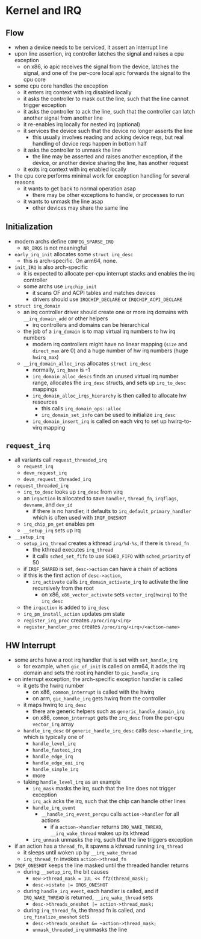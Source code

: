 Kernel and IRQ
==============

## Flow

- when a device needs to be serviced, it assert an interrupt line
- upon line assertion, irq controller latches the signal and raises a cpu
  exception
  - on x86, io apic receives the signal from the device, latches the signal,
    and one of the per-core local apic forwards the signal to the cpu core
- some cpu core handles the exception
  - it enters irq context with irq disabled locally
  - it asks the controller to mask out the line, such that the line cannot
    trigger exception
  - it asks the controller to ack the line, such that the controller can latch
    another signal from another line
  - it re-enables irq locally for nested irq (optional)
  - it services the device such that the device no longer asserts the line
    - this usually involves reading and acking device reqs, but real handling
      of device reqs happen in bottom half
  - it asks the controller to unmask the line
    - the line may be asserted and raises another exception, if the device, or
      another device sharing the line, has another request
  - it exits irq context with irq enabled locally
- the cpu core performs minimal work for exception handling for several reasons
  - it wants to get back to normal operation asap
    - there may be other exceptions to handle, or processes to run
  - it wants to unmask the line asap
    - other devices may share the same line

## Initialization

- modern archs define `CONFIG_SPARSE_IRQ`
  - `NR_IRQS` is not meaningful
- `early_irq_init` allocates some `struct irq_desc`
  - this is arch-specific.  On arm64, none.
- `init_IRQ` is also arch-specific
   - it is expected to allocate per-cpu interrupt stacks and enables the irq
     controller
   - some archs use `irqchip_init`
     - it scans OF and ACPI tables and matches devices
     - drivers should use `IRQCHIP_DECLARE` or `IRQCHIP_ACPI_DECLARE`
- `struct irq_domain`
  - an irq controller driver should create one or more irq domains with
    `__irq_domain_add` or other helpers
    - irq controllers and domains can be hierarchical
  - the job of a `irq_domain` is to map virtual irq numbers to hw irq numbers
    - modern irq controllers might have no linear mapping (`size` and
      `direct_max` are 0) and a huge number of hw irq numbers (huge
      `hwirq_max`)
  - `__irq_domain_alloc_irqs` allocates `struct irq_desc`
    - normally, `irq_base` is -1
    - `irq_domain_alloc_descs` finds an unused virtual irq number range,
      allocates the `irq_desc` structs, and sets up `irq_to_desc` mappings
    - `irq_domain_alloc_irqs_hierarchy` is then called to allocate hw
      resources
      - this calls `irq_domain_ops::alloc`
      - `irq_domain_set_info` can be used to initialize `irq_desc`
    - `irq_domain_insert_irq` is called on each virq to set up hwirq-to-virq
      mapping

## `request_irq`

- all variants call `request_threaded_irq`
  - `request_irq`
  - `devm_request_irq`
  - `devm_request_threaded_irq`
- `request_threaded_irq`
  - `irq_to_desc` looks up `irq_desc` from virq
  - an `irqaction` is allocated to save `handler`, `thread_fn`, `irqflags`,
    `devname`, and `dev_id`
    - if there is no handler, it defaults to `irq_default_primary_handler`
      which is often used with `IRQF_ONESHOT`
  - `irq_chip_pm_get` enables pm
  - `__setup_irq` sets up irq
- `__setup_irq`
  - `setup_irq_thread` creates a kthread `irq/%d-%s`, if there is `thread_fn`
    - the kthread executes `irq_thread`
    - it calls `sched_set_fifo` to use `SCHED_FIFO` with `sched_priority` of
      50
  - if `IRQF_SHARED` is set, `desc->action` can have a chain of actions
  - if this is the first action of `desc->action`,
    - `irq_activate` calls `irq_domain_activate_irq` to activate the line
      recursively from the root
      - on x86, `x86_vector_activate` sets `vector_irq[hwirq]` to the `irq_desc`
  - the `irqaction` is added to `irq_desc`
  - `irq_pm_install_action` updates pm state
  - `register_irq_proc` creates `/proc/irq/<irq>`
  - `register_handler_proc` creates `/proc/irq/<irq>/<action-name>`

## HW Interrupt

- some archs have a root irq handler that is set with `set_handle_irq`
  - for example, when `gic_of_init` is called on arm64, it adds the irq domain
    and sets the root irq handler to `gic_handle_irq`
- on interrupt exception, the arch-specific exception handler is called
  - it gets the hwirq number
    - on x86, `common_interrupt` is called with the hwirq
    - on arm, `gic_handle_irq` gets hwirq from the controller
  - it maps hwirq to `irq_desc`
    - there are generic helpers such as `generic_handle_domain_irq`
    - on x86, `common_interrupt` gets the `irq_desc` from the per-cpu
      `vector_irq` array
  - `handle_irq_desc` or `generic_handle_irq_desc` calls `desc->handle_irq`,
    which is typically one of
    - `handle_level_irq`
    - `handle_fasteoi_irq`
    - `handle_edge_irq`
    - `handle_edge_eoi_irq`
    - `handle_simple_irq`
    - more
  - taking `handle_level_irq` as an example
    - `irq_mask` masks the irq, such that the line does not trigger exception
    - `irq_ack` acks the irq, such that the chip can handle other lines
    - `handle_irq_event`
      - `__handle_irq_event_percpu` calls `action->handler` for all actions
        - if a `action->handler` returns `IRQ_WAKE_THREAD`,
          `__irq_wake_thread` wakes up its kthread
    - `irq_unmask` unmasks the irq, such that the line triggers exception
- if an action has a `thread_fn`, it spawns a kthread running `irq_thread`
  - it sleeps until woken up by `__irq_wake_thread`
  - `irq_thread_fn` invokes `action->thread_fn`
- `IRQF_ONESHOT` keeps the line masked until the threaded handler returns
  - during `__setup_irq`, the bit causes
    - `new->thread_mask = 1UL << ffz(thread_mask);`
    - `desc->istate |= IRQS_ONESHOT`
  - during `handle_irq_event`, each handler is called, and if
    `IRQ_WAKE_THREAD` is returned, `__irq_wake_thread` sets
    - `desc->threads_oneshot |= action->thread_mask;`
  - during `irq_thread_fn`, the thread fn is called, and
    `irq_finalize_oneshot` sets
    - `desc->threads_oneshot &= ~action->thread_mask;`
    - `unmask_threaded_irq` unmasks the line
